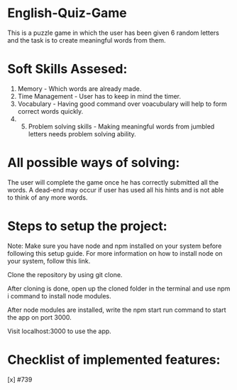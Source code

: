 # English-Quiz-Game
This is a puzzle game in which the user has been given 6 random letters and the task is to create meaningful words from them.


# Soft Skills Assesed:
1. Memory - Which words are already made.
2. Time Management - User has to keep in mind the timer.
4. Vocabulary - Having good command over voacubulary will help to form correct words quickly.
5. 5. Problem solving skills - Making meaningful words from jumbled letters needs problem solving ability.

# All possible ways of solving:
The user will complete the game once he has correctly submitted all the words.
A dead-end may occur if user has used all his hints and is not able to think of any more words.

# Steps to setup the project:
Note: Make sure you have node and npm installed on your system before following this setup guide. For more information on how to install node on your system, follow this link.

Clone the repository by using git clone.

After cloning is done, open up the cloned folder in the terminal and use npm i command to install node modules.

After node modules are installed, write the npm start run command to start the app on port 3000.

Visit localhost:3000 to use the app.

# Checklist of implemented features:
 [x] #739

